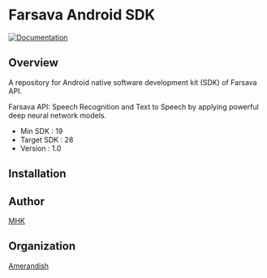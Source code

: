 #  Farsava Android SDK
[![Documentation](https://img.shields.io/badge/api-reference-blue.svg)](https://bump.sh/doc/farsava)

## Overview

A repository for Android native software development kit (SDK) of Farsava API.

Farsava API: Speech Recognition and Text to Speech by applying powerful deep neural network models.

- Min SDK : 19
- Target SDK : 28
- Version : 1.0

## Installation



## Author

[MHK](https://www.mhksoft.com)

## Organization

[Amerandish](https://www.amerandish.com)